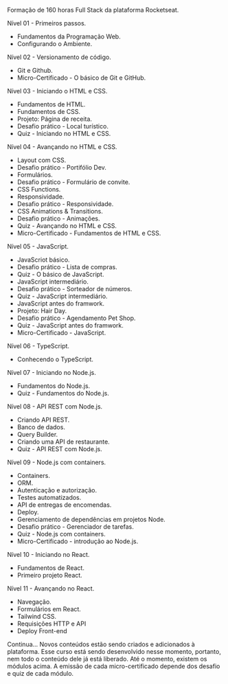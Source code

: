 Formação de 160 horas Full Stack da plataforma Rocketseat.

Nível 01 - Primeiros passos.
- Fundamentos da Programação Web.
- Configurando o Ambiente.

Nível 02 - Versionamento de código.
- Git e Github.
- Micro-Certificado - O básico de Git e GitHub.

Nível 03 - Iniciando o HTML e CSS.
- Fundamentos de HTML.
- Fundamentos de CSS.
- Projeto: Página de receita.
- Desafio prático - Local turístico.
- Quiz - Iniciando no HTML e CSS.

Nível 04 - Avançando no HTML e CSS.
- Layout com CSS.
- Desafio prático - Portifólio Dev.
- Formulários.
- Desafio prático - Formulário de convite.
- CSS Functions.
- Responsividade.
- Desafio prático - Responsividade.
- CSS Animations & Transitions.
- Desafio prático - Animações.
- Quiz - Avançando no HTML e CSS.
- Micro-Certificado - Fundamentos de HTML e CSS.

Nível 05 - JavaScript.
- JavaScriot básico.
- Desafio prático - Lista de compras.
- Quiz - O básico de JavaScript.
- JavaScript intermediário.
- Desafio prático - Sorteador de números.
- Quiz - JavaScript intermediário.
- JavaScript antes do framwork.
- Projeto: Hair Day.
- Desafio prático - Agendamento Pet Shop.
- Quiz - JavaScript antes do framwork.
- Micro-Certificado - JavaScript.

Nível 06 - TypeScript.
- Conhecendo o TypeScript.

Nível 07 - Iniciando no Node.js.
- Fundamentos do Node.js.
- Quiz - Fundamentos do Node.js.

Nível 08 - API REST com Node.js.
- Criando API REST.
- Banco de dados.
- Query Builder.
- Criando uma API de restaurante.
- Quiz - API REST com Node.js.

Nível 09 - Node.js com containers.
- Containers.
- ORM.
- Autenticação e autorização.
- Testes automatizados.
- API de entregas de encomendas.
- Deploy.
- Gerenciamento de dependências em projetos Node.
- Desafio prático - Gerenciador de tarefas.
- Quiz - Node.js com containers.
- Micro-Certificado - introdução ao Node.js.

Nível 10 - Iniciando no React.
- Fundamentos de React.
- Primeiro projeto React.

Nível 11 - Avançando no React.
- Navegação.
- Formulários em React.
- Tailwind CSS.
- Requisições HTTP e API
- Deploy Front-end


Continua...
Novos conteúdos estão sendo criados e adicionados à plataforma. Esse curso está sendo desenvolvido nesse momento, portanto, nem todo o conteúdo dele já está liberado. Até o momento, existem os módulos acima.
A emissão de cada micro-certificado depende dos desafio e quiz de cada módulo.
